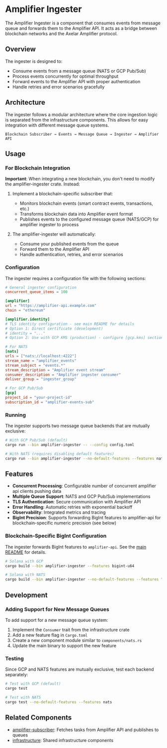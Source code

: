 # Amplifier Ingester

The Amplifier Ingester is a component that consumes events from message queue and forwards them to the Amplifier API. It acts as a bridge between blockchain networks and the Axelar Amplifier protocol.

## Overview

The ingester is designed to:
- Consume events from a message queue (NATS or GCP Pub/Sub)
- Process events concurrently for optimal throughput
- Forward events to the Amplifier API with proper authentication
- Handle retries and error scenarios gracefully

## Architecture

The ingester follows a modular architecture where the core ingestion logic is separated from the infrastructure components. This allows for easy integration with different message queue systems.

```
Blockchain Subscriber → Events → Message Queue → Ingester → Amplifier API
```

## Usage

### For Blockchain Integration

**Important**: When integrating a new blockchain, you don't need to modify the amplifier-ingester crate. Instead:

1. Implement a blockchain-specific subscriber that:
   - Monitors blockchain events (smart contract events, transactions, etc.)
   - Transforms blockchain data into Amplifier event format
   - Publishes events to the configured message queue (NATS/GCP) for amplifier ingester to process

2. The amplifier-ingester will automatically:
   - Consume your published events from the queue
   - Forward them to the Amplifier API
   - Handle authentication, retries, and error scenarios

### Configuration

The ingester requires a configuration file with the following sections:

```toml
# General ingester configuration
concurrent_queue_items = 100

[amplifier]
url = "https://amplifier-api.example.com"
chain = "ethereum"

[amplifier.identity]
# TLS identity configuration - see main README for details
# Option 1: Direct certificate (development)
# identity = "..."
# Option 2: Use with GCP KMS (production) - configure [gcp.kms] section

# For NATS
[nats]
urls = ["nats://localhost:4222"]
stream_name = "amplifier_events"
stream_subject = "events.*"
stream_description = "Amplifier event stream"
consumer_description = "Amplifier ingester consumer"
deliver_group = "ingester_group"

# For GCP Pub/Sub
[gcp]
project_id = "your-project-id"
subscription_id = "amplifier-events-sub"
```

### Running

The ingester supports two message queue backends that are mutually exclusive:

```bash
# With GCP Pub/Sub (default)
cargo run --bin amplifier-ingester -- --config config.toml

# With NATS (requires disabling default features)
cargo run --bin amplifier-ingester --no-default-features --features nats -- --config config.toml
```

## Features

- **Concurrent Processing**: Configurable number of concurrent amplifier api clients pushing data
- **Multiple Queue Support**: NATS and GCP Pub/Sub implementations
- **TLS Authentication**: Secure communication with Amplifier API
- **Error Handling**: Automatic retries with exponential backoff
- **Observability**: Integrated metrics and tracing
- **BigInt Precision**: Supports forwarding BigInt features to amplifier-api for blockchain-specific numeric precision (see below)

### Blockchain-Specific BigInt Configuration

The ingester forwards BigInt features to `amplifier-api`. See the [main README](../../README.md#bigint-precision-for-token-amounts) for details.

```bash
# Solana with GCP
cargo build --bin amplifier-ingester --features bigint-u64

# Solana with NATS
cargo build --bin amplifier-ingester --no-default-features --features "nats,bigint-u64"
```

## Development

### Adding Support for New Message Queues

To add support for a new message queue system:

1. Implement the `Consumer` trait from the infrastructure crate
2. Add a new feature flag in `Cargo.toml`
3. Create a new component module similar to `components/nats.rs`
4. Update the main binary to support the new feature

### Testing

Since GCP and NATS features are mutually exclusive, test each backend separately:

```bash
# Test with GCP (default)
cargo test

# Test with NATS
cargo test --no-default-features --features nats
```

## Related Components

- [amplifier-subscriber](../amplifier-subscriber/README.md): Fetches tasks from Amplifier API and publishes to queues
- [infrastructure](../infrastructure/README.md): Shared infrastructure components
